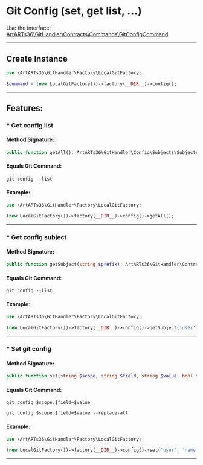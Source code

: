 # Git Config (set, get list, ...)

Use the interface: [ArtARTs36\GitHandler\Contracts\Commands\GitConfigCommand](/Users/artem/PhpstormProjects/artarts36/libraries/git/src/Contracts/Commands/GitConfigCommand.php)

---

## Create Instance

```php
use \ArtARTs36\GitHandler\Factory\LocalGitFactory;

$command = (new LocalGitFactory())->factory(__DIR__)->config();
```

---

## Features:

### * Get config list

#### Method Signature:



```php
public function getAll(): ArtARTs36\GitHandler\Config\Subjects\SubjectsCollection;
```

#### Equals Git Command:

`git config --list`

#### Example:

```php
use \ArtARTs36\GitHandler\Factory\LocalGitFactory;

(new LocalGitFactory())->factory(__DIR__)->config()->getAll();
```

---
### * Get config subject

#### Method Signature:



```php
public function getSubject(string $prefix): ArtARTs36\GitHandler\Contracts\Config\ConfigSubject;
```

#### Equals Git Command:

`git config --list`

#### Example:

```php
use \ArtARTs36\GitHandler\Factory\LocalGitFactory;

(new LocalGitFactory())->factory(__DIR__)->config()->getSubject('user');
```

---
### * Set git config

#### Method Signature:



```php
public function set(string $scope, string $field, string $value, bool $replaceAll): bool;
```

#### Equals Git Command:

`git config $scope.$field=$value`

`git config $scope.$field=$value --replace-all`

#### Example:

```php
use \ArtARTs36\GitHandler\Factory\LocalGitFactory;

(new LocalGitFactory())->factory(__DIR__)->config()->set('user', 'name', 'ArtARTs36');
```

---
